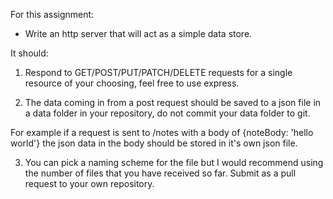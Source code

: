 For this assignment:

- Write an http server that will act as a simple data store.

It should:

1. Respond to GET/POST/PUT/PATCH/DELETE requests for a single resource of your choosing, feel free to use express.

2. The data coming in from a post request should be saved to a json file in a data folder in your repository, do not commit your data folder to git.

For example if a request is sent to /notes with a body of {noteBody: 'hello world'} the json data in the body should be stored in it's own json file.

3. You can pick a naming scheme for the file but I would recommend using the number of files that you have received so far. Submit as a pull request to your own repository.
